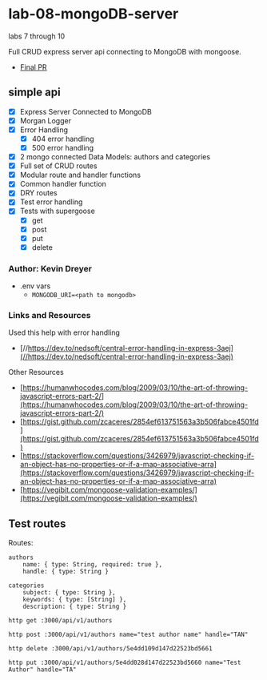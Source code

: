 # lab-08-mongoDB-server
labs 7 through 10

Full CRUD express server api connecting to MongoDB with mongoose.

- [Final PR](https://github.com/kevindreyer-CF401JSd/lab-08-mongoDB-server/pull/3)

## simple api

- [x] Express Server Connected to MongoDB
- [x] Morgan Logger
- [x] Error Handling
   - [x] 404 error handling
   - [x] 500 error handling
- [x] 2 mongo connected Data Models: authors and categories
- [x] Full set of CRUD routes
- [x] Modular route and handler functions
- [x] Common handler function
- [x] DRY routes
- [x] Test error handling
- [x] Tests with supergoose
   - [x] get
   - [x] post
   - [x] put
   - [x] delete

### Author: Kevin Dreyer

- .env vars
  - `MONGODB_URI=<path to mongodb>`

### Links and Resources

Used this help with error handling
- [//https://dev.to/nedsoft/central-error-handling-in-express-3aej](//https://dev.to/nedsoft/central-error-handling-in-express-3aej)

Other Resources
- [https://humanwhocodes.com/blog/2009/03/10/the-art-of-throwing-javascript-errors-part-2/](https://humanwhocodes.com/blog/2009/03/10/the-art-of-throwing-javascript-errors-part-2/)
- [https://gist.github.com/zcaceres/2854ef613751563a3b506fabce4501fd](https://gist.github.com/zcaceres/2854ef613751563a3b506fabce4501fd)
- [https://stackoverflow.com/questions/3426979/javascript-checking-if-an-object-has-no-properties-or-if-a-map-associative-arra](https://stackoverflow.com/questions/3426979/javascript-checking-if-an-object-has-no-properties-or-if-a-map-associative-arra)
- [https://vegibit.com/mongoose-validation-examples/](https://vegibit.com/mongoose-validation-examples/)


## Test routes
Routes: 
```
authors
    name: { type: String, required: true },
    handle: { type: String }
```

```
categories
    subject: { type: String },
    keywords: { type: [String] },
    description: { type: String }
```

`http get :3000/api/v1/authors`

`http post :3000/api/v1/authors name="test author name" handle="TAN"`

`http delete :3000/api/v1/authors/5e4dd109d147d22523bd5661`

`http put :3000/api/v1/authors/5e4dd028d147d22523bd5660 name="Test Author" handle="TA"`
